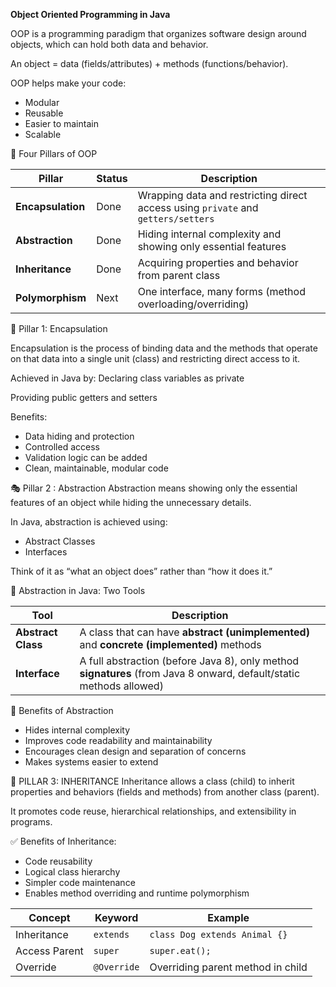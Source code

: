 **Object Oriented Programming in Java**

OOP is a programming paradigm that organizes software design around objects, which can hold both data and behavior.

An object = data (fields/attributes) + methods (functions/behavior).

OOP helps make your code:
- Modular
- Reusable
- Easier to maintain
- Scalable



🎯 Four Pillars of OOP 

| Pillar            | Status  | Description                                                                       |
| ----------------- | ------- | --------------------------------------------------------------------------------- |
| **Encapsulation** | Done  | Wrapping data and restricting direct access using `private` and `getters/setters` |
| **Abstraction**   | Done  | Hiding internal complexity and showing only essential features                    |
| **Inheritance**   | Done  | Acquiring properties and behavior from parent class                               |
| **Polymorphism**  | Next  | One interface, many forms (method overloading/overriding)                         |

🔐 Pillar 1: Encapsulation

Encapsulation is the process of binding data and the methods that operate on that data into a single unit (class) and restricting direct access to it.

Achieved in Java by:
Declaring class variables as private

Providing public getters and setters

Benefits:
- Data hiding and protection
- Controlled access
- Validation logic can be added
- Clean, maintainable, modular code

🎭 Pillar 2 : Abstraction 
Abstraction means showing only the essential features of an object while hiding the unnecessary details.

In Java, abstraction is achieved using:

- Abstract Classes
- Interfaces

Think of it as “what an object does” rather than “how it does it.”

🧩 Abstraction in Java: Two Tools


| Tool               | Description                                                                                                         |
| ------------------ | ------------------------------------------------------------------------------------------------------------------- |
| **Abstract Class** | A class that can have **abstract (unimplemented)** and **concrete (implemented)** methods                           |
| **Interface**      | A full abstraction (before Java 8), only method **signatures** (from Java 8 onward, default/static methods allowed) |

📌 Benefits of Abstraction
- Hides internal complexity
- Improves code readability and maintainability
- Encourages clean design and separation of concerns
- Makes systems easier to extend

🧬 PILLAR 3: INHERITANCE
Inheritance allows a class (child) to inherit properties and behaviors (fields and methods) from another class (parent).

It promotes code reuse, hierarchical relationships, and extensibility in programs.


✅ Benefits of Inheritance:
- Code reusability
- Logical class hierarchy
- Simpler code maintenance
- Enables method overriding and runtime polymorphism

| Concept       | Keyword     | Example                           |
| ------------- | ----------- | --------------------------------- |
| Inheritance   | `extends`   | `class Dog extends Animal {}`     |
| Access Parent | `super`     | `super.eat();`                    |
| Override      | `@Override` | Overriding parent method in child |

